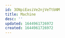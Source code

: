 ```yaml
---
id: 3ONpiEasiVe2njVeTtbNM
title: Machine
desc: ''
updated: 1644961726972
created: 1644961726972
---
```


